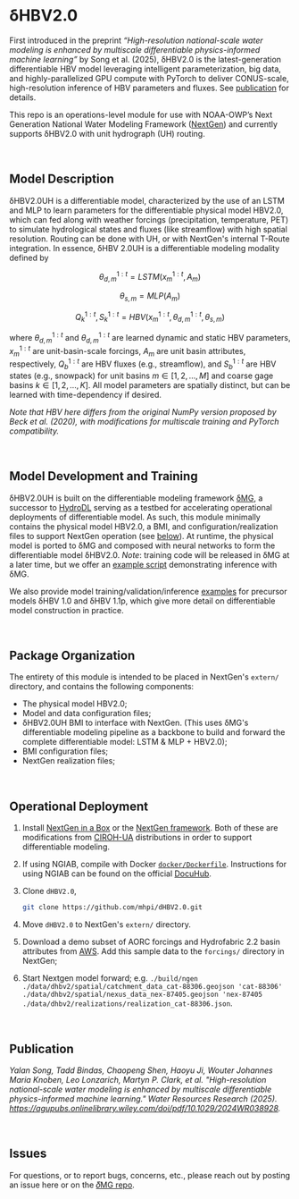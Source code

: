 # δHBV2.0

First introduced in the preprint *“High-resolution national-scale water modeling is enhanced by multiscale differentiable physics-informed machine learning”* by Song et al. (2025), δHBV2.0 is the latest-generation differentiable HBV model leveraging intelligent parameterization, big data, and highly-parallelized GPU compute with PyTorch to deliver CONUS-scale, high-resolution inference of HBV parameters and fluxes. See [publication](#publication) for details.

This repo is an operations-level module for use with NOAA-OWP’s Next Generation National Water Modeling Framework ([NextGen](https://github.com/NOAA-OWP/ngen)) and currently supports δHBV2.0 with unit hydrograph (UH) routing.

</br>

## Model Description

δHBV2.0UH is a differentiable model, characterized by the use of an LSTM and MLP to learn parameters for the differentiable physical model HBV2.0, which can fed along with weather forcings (precipitation, temperature, PET) to simulate hydrological states and fluxes (like streamflow) with high spatial resolution. Routing can be done with UH, or with NextGen's internal T-Route integration. In essence, δHBV 2.0UH is a differentiable modeling modality defined by

$$
    \theta_{d, m}^{1:t} = LSTM( x_m^{1:t}, A_m )
$$

$$
    \theta_{s, m} = MLP( A_m )
$$

$$
    Q_k^{1:t}, S_k^{1:t} = HBV(x_m^{1:t}, \theta_{d, m}^{1:t}, \theta_{s, m})
$$

where $\theta_{d, m}^{1:t}$ and $\theta_{d, m}^{1:t}$ are learned dynamic and static HBV parameters, $x_m^{1:t}$ are unit-basin-scale forcings, $A_m$ are unit basin attributes, respectively, $Q_b^{1:t}$ are HBV fluxes (e.g., streamflow), and $S_b^{1:t}$ are HBV states (e.g., snowpack) for unit basins $m\in [1, 2, \ldots, M]$ and coarse gage basins $k\in [1, 2, \ldots, K]$. All model parameters are spatially distinct, but can be learned with time-dependency if desired.

*Note that HBV here differs from the original NumPy version proposed by Beck et al. (2020), with modifications for multiscale training and PyTorch compatibility.*

</br>

## Model Development and Training

δHBV2.0UH is built on the differentiable modeling framework [δMG](https://github.com/mhpi/generic_deltamodel), a successor to [HydroDL](https://github.com/mhpi/hydroDL) serving as a testbed for accelerating operational deployments of differentiable model. As such, this module minimally contains the physical model HBV2.0, a BMI, and configuration/realization files to support NextGen operation (see [below](#package-organization)). At runtime, the physical model is ported to δMG and composed with neural networks to form the differentiable model δHBV2.0. *Note*: training code will be released in δMG at a later time, but we offer an [example script](https://github.com/mhpi/generic_deltamodel/blob/master/example/hydrology/example_dhbv_2_0.ipynb) demonstrating inference with δMG.

We also provide model training/validation/inference [examples](https://github.com/mhpi/generic_deltamodel/tree/master/example/hydrology) for precursor models δHBV 1.0 and δHBV 1.1p, which give more detail on differentiable model construction in practice.

</br>

## Package Organization

The entirety of this module is intended to be placed in NextGen's `extern/` directory, and contains the following components:

- The physical model HBV2.0;
- Model and data configuration files;
- δHBV2.0UH BMI to interface with NextGen. (This uses δMG's differentiable modeling pipeline as a backbone to build and forward the complete differentiable model: LSTM & MLP + HBV2.0);
- BMI configuration files;
- NextGen realization files;

</br>

## Operational Deployment

1. Install [NextGen in a Box](https://github.com/leoglonz/NGIAB-DM) or the [NextGen framework](https://github.com/leoglonz/ngen). Both of these are modifications from [CIROH-UA](https://github.com/CIROH-UA) distributions in order to support differentiable modeling.
2. If using NGIAB, compile with Docker [`docker/Dockerfile`](https://github.com/leoglonz/NGIAB-DM/blob/master/docker/Dockerfile). Instructions for using NGIAB can be found on the official [DocuHub](https://docs.ciroh.org/docs/products/Community%20Hydrologic%20Modeling%20Framework/nextgeninaboxDocker/workflow/).
3. Clone `dHBV2.0`,

    ```bash
    git clone https://github.com/mhpi/dHBV2.0.git
    ```

4. Move `dHBV2.0` to NextGen's `extern/` directory.
5. Download a demo subset of AORC forcings and Hydrofabric 2.2 basin attributes from [AWS](https://mhpi-spatial.s3.us-east-2.amazonaws.com/mhpi-release/aorc_hydrofabric/ngen_demo.zip). Add this sample data to the `forcings/` directory in NextGen;
6. Start Nextgen model forward; e.g. `./build/ngen ./data/dhbv2/spatial/catchment_data_cat-88306.geojson 'cat-88306' ./data/dhbv2/spatial/nexus_data_nex-87405.geojson 'nex-87405 ./data/dhbv2/realizations/realization_cat-88306.json`.

</br>

## Publication

*Yalan Song, Tadd Bindas, Chaopeng Shen, Haoyu Ji, Wouter Johannes Maria Knoben, Leo Lonzarich, Martyn P. Clark, et al. "High-resolution national-scale water modeling is enhanced by multiscale differentiable physics-informed machine learning." Water Resources Research (2025). <https://agupubs.onlinelibrary.wiley.com/doi/pdf/10.1029/2024WR038928>.*

</br>

## Issues

For questions, or to report bugs, concerns, etc., please reach out by posting an issue here or on the [𝛿MG repo](https://github.com/mhpi/generic_deltamodel/issues).
